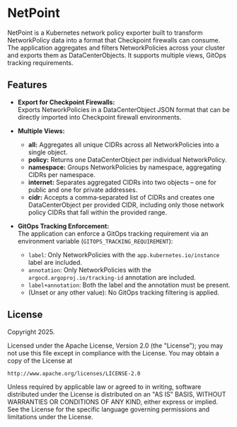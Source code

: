 # NetPoint

NetPoint is a Kubernetes network policy exporter built to transform NetworkPolicy data into a format that Checkpoint firewalls can consume. The application aggregates and filters NetworkPolicies across your cluster and exports them as DataCenterObjects. It supports multiple views, GitOps tracking requirements.

## Features

- **Export for Checkpoint Firewalls:**  
  Exports NetworkPolicies in a DataCenterObject JSON format that can be directly imported into Checkpoint firewall environments.

- **Multiple Views:**  
  - **all:** Aggregates all unique CIDRs across all NetworkPolicies into a single object.  
  - **policy:** Returns one DataCenterObject per individual NetworkPolicy.  
  - **namespace:** Groups NetworkPolicies by namespace, aggregating CIDRs per namespace.  
  - **internet:** Separates aggregated CIDRs into two objects – one for public and one for private addresses.  
  - **cidr:** Accepts a comma‑separated list of CIDRs and creates one DataCenterObject per provided CIDR, including only those network policy CIDRs that fall within the provided range.

- **GitOps Tracking Enforcement:**  
  The application can enforce a GitOps tracking requirement via an environment variable (`GITOPS_TRACKING_REQUIREMENT`):
  - `label`: Only NetworkPolicies with the `app.kubernetes.io/instance` label are included.
  - `annotation`: Only NetworkPolicies with the `argocd.argoproj.io/tracking-id` annotation are included.
  - `label+annotation`: Both the label and the annotation must be present.
  - (Unset or any other value): No GitOps tracking filtering is applied.

## License

Copyright 2025.

Licensed under the Apache License, Version 2.0 (the "License");
you may not use this file except in compliance with the License.
You may obtain a copy of the License at

    http://www.apache.org/licenses/LICENSE-2.0

Unless required by applicable law or agreed to in writing, software
distributed under the License is distributed on an "AS IS" BASIS,
WITHOUT WARRANTIES OR CONDITIONS OF ANY KIND, either express or implied.
See the License for the specific language governing permissions and
limitations under the License.